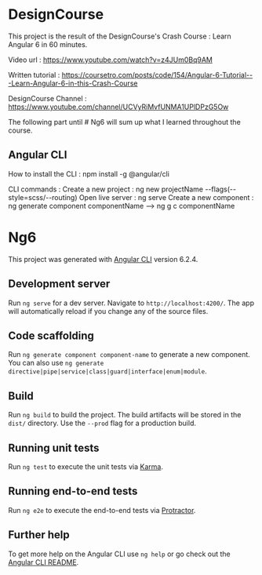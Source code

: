 # DesignCourse

This project is the result of the DesignCourse's Crash Course : Learn Angular 6 in 60 minutes.

Video url : https://www.youtube.com/watch?v=z4JUm0Bq9AM

Written tutorial : https://coursetro.com/posts/code/154/Angular-6-Tutorial---Learn-Angular-6-in-this-Crash-Course

DesignCourse Channel : https://www.youtube.com/channel/UCVyRiMvfUNMA1UPlDPzG5Ow

The following part until # Ng6 will sum up what I learned throughout the course.

## Angular CLI

How to install the CLI : npm install -g @angular/cli

CLI commands :
Create a new project : ng new projectName --flags(--style=scss/--routing)
Open live server : ng serve
Create a new component : ng generate component componentName --> ng g c componentName

# Ng6

This project was generated with [Angular CLI](https://github.com/angular/angular-cli) version 6.2.4.

## Development server

Run `ng serve` for a dev server. Navigate to `http://localhost:4200/`. The app will automatically reload if you change any of the source files.

## Code scaffolding

Run `ng generate component component-name` to generate a new component. You can also use `ng generate directive|pipe|service|class|guard|interface|enum|module`.

## Build

Run `ng build` to build the project. The build artifacts will be stored in the `dist/` directory. Use the `--prod` flag for a production build.

## Running unit tests

Run `ng test` to execute the unit tests via [Karma](https://karma-runner.github.io).

## Running end-to-end tests

Run `ng e2e` to execute the end-to-end tests via [Protractor](http://www.protractortest.org/).

## Further help

To get more help on the Angular CLI use `ng help` or go check out the [Angular CLI README](https://github.com/angular/angular-cli/blob/master/README.md).
